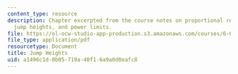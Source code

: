 ```yaml
---
content_type: resource
description: Chapter excerpted from the course notes on proportional reasoning, animal
  jump heights, and power limits.
file: https://ol-ocw-studio-app-production.s3.amazonaws.com/courses/6-055j-the-art-of-approximation-in-science-and-engineering-spring-2008/a1496c1d0b05719a40f16a9a0d0eafc8_feb25b.pdf
file_type: application/pdf
resourcetype: Document
title: Jump Heights
uid: a1496c1d-0b05-719a-40f1-6a9a0d0eafc8
---
```

